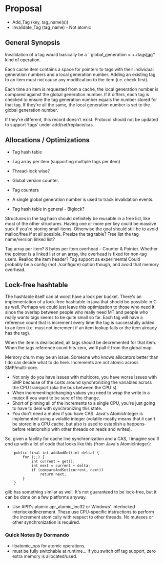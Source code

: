 # Proposal #

  * Add\_Tag (key, tag\_name(s))
  * Invalidate\_Tag (tag\_name) - Not atomic

## General Synopsis ##
Invalidation of a tag would basically be a ``global\_generation = ++tags[tag](tag.md)'' kind of operation.

Each cache item contains a space for pointers to tags with their individual generation numbers and a local generation number.
Adding an existing tag to an item must not cause any modification to the item (i.e. check first).

Each time an item is requested from a cache, the local generation number is compared against the global generation number. If it differs, each tag is checked to ensure the tag generation number equals the number stored for that tag.
If they're all the same, the local generation number is set to the global generation number.

If they're different, this record doesn't exist.
Protocol should not be updated to support ‘tags’ under add/set/replace/cas.

## Allocations / Optimizations ##

  * Tag hash table
  * Tag array per item (supporting multiple tags per item)
  * Thread-lock wise?

  * Global version counter.
  * Tag counters
  * A single global generation number is used to track invalidation events.
  * Tag hash table in general - Biglock?

Structures in the tag hash should definitely be reusable in a free list, like most of the other structures. Having one or more per key could be massive suck if you're storing small items. Otherwise the goal should still be to avoid malloc/free if at all possible.
Presize the tag table?
Free list the tag name/version linked list?

Tag array per item?
8 bytes per item overhead - Counter & Pointer. Whether the pointer is a linked list or an array, the overhead is fixed for non-tag users.
Realloc the item header?
Tag support as experimental
Could probably be a config (not ./configure) option though, and avoid that memory overhead.

## Lock-free hashtable ##
The hashtable itself can at worst have a lock per bucket. There's an implementation of a lock-free hashtable in java that should be possible in C as well. Perhaps we could just leave this optimization to those who need it since the overlap between people who really need MT and people who really wants tags seems to be quite small so far.
Each tag will have a reference count that is increment every time the tag is successfully added to an item (i.e. must not increment if an item lookup fails or the item already has the tag).

When the item is deallocated, all tags should be decremented for that item.
When the tags reference count hits zero, we'll pull it from the global map.

Memory churn may be an issue. Someone who knows allocators better than I do can decide what to do here.
Increments are not atomic across SMP/multi-core.

  * Not only do you have issues with multicore, you have worse issues with SMP because of the costs around synchronizing the variables across the CPU transport (aka the bus between the CPU's).
  * When incrementing/changing values you need to wrap the write in a mutex if you want to be sure of the change.
  * Short of pinning all of the increments to a single CPU, you're just going to have to deal with synchronizing this state.
  * You don't need a mutex if you have CAS. Java's AtomicInteger is implemented using a volatile integer (volatile mostly means that it can't be stored in a CPU cache, but also is used to establish a happens-before relationship with other threads on reads and writes).

So, given a facility for cache line synchronization
and a CAS, I imagine you'll end up with a lot of code that looks like
this (from Java's AtomicInteger):
```
    public final int addAndGet(int delta) {
        for (;;) {
            int current = get();
            int next = current + delta;
            if (compareAndSet(current, next))
                return next;
        }
    }
```

glib has something similar as well. It's not guaranteed to be lock-free, but it can be done on a few platforms anyway.

  * Use APR's atomic apr\_atomic\_inc32 or Windows' interlocked InterlockedIncrement. These use CPU-specific instructions to perform the increment atomically with respect to other threads. No mutexes or other synchronization is required.

### Quick Notes By Dormando ###

  * libatomic\_ops for atomic operations.
  * must be fully switchable at runtime... if you switch off tag support, zero extra memory is allocated/used.